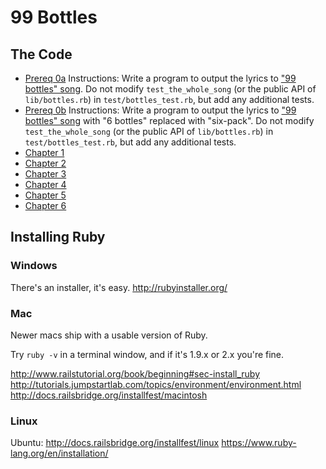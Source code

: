 # 99 Bottles

## The Code

* [Prereq 0a](https://github.com/sandimetz/99bottles/commits/prereq-0a)
Instructions: Write a program to output the lyrics to ["99 bottles" song](http://www.99-bottles-of-beer.net/lyrics.html).
Do not modify `test_the_whole_song` (or the public API of `lib/bottles.rb`) in `test/bottles_test.rb`, but add any additional tests.
* [Prereq 0b](https://github.com/sandimetz/99bottles/commits/prereq-0b)
Instructions: Write a program to output the lyrics to ["99 bottles" song](http://www.99-bottles-of-beer.net/lyrics.html) with "6 bottles" replaced with "six-pack".
Do not modify `test_the_whole_song` (or the public API of `lib/bottles.rb`) in `test/bottles_test.rb`, but add any additional tests.
* [Chapter 1](https://github.com/sandimetz/99bottles/commits/chapter-1)
* [Chapter 2](https://github.com/sandimetz/99bottles/commits/chapter-2)
* [Chapter 3](https://github.com/sandimetz/99bottles/commits/chapter-3)
* [Chapter 4](https://github.com/sandimetz/99bottles/commits/chapter-4)
* [Chapter 5](https://github.com/sandimetz/99bottles/commits/chapter-5)
* [Chapter 6](https://github.com/sandimetz/99bottles/commits/chapter-6)

## Installing Ruby

### Windows

There's an installer, it's easy.
http://rubyinstaller.org/

### Mac

Newer macs ship with a usable version of Ruby.

Try `ruby -v` in a terminal window, and if it's 1.9.x or 2.x you're fine.

http://www.railstutorial.org/book/beginning#sec-install_ruby
http://tutorials.jumpstartlab.com/topics/environment/environment.html
http://docs.railsbridge.org/installfest/macintosh

### Linux

Ubuntu: http://docs.railsbridge.org/installfest/linux
https://www.ruby-lang.org/en/installation/
